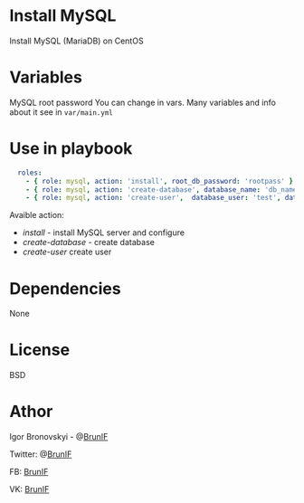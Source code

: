 # Install MySQL

Install MySQL (MariaDB) on CentOS

# Variables

MySQL root password You can change in vars. Many variables and info about it see in ```var/main.yml```


# Use in playbook

```yaml
  roles:
    - { role: mysql, action: 'install', root_db_password: 'rootpass' }
    - { role: mysql, action: 'create-database', database_name: 'db_name' }
    - { role: mysql, action: 'create-user',  database_user: 'test', database_password: 'test' }
```
                                                                                
Avaible action:

- *install* - install MySQL server and configure
- *create-database* - create database
- *create-user* create user

# Dependencies

None

# License 

BSD

# Athor

Igor Bronovskyi - @[BrunIF](https://github.com/BrunIF)

Twitter: @[BrunIF](https://twitter.com/BrunIF)

FB: [BrunIF](https://fb.com/BrunIF)

VK: [BrunIF](https://vk.com/BrunIF)

